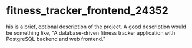 # fitness_tracker_frontend_24352
his is a brief, optional description of the project. A good description would be something like, "A database-driven fitness tracker application with PostgreSQL backend and web frontend."
